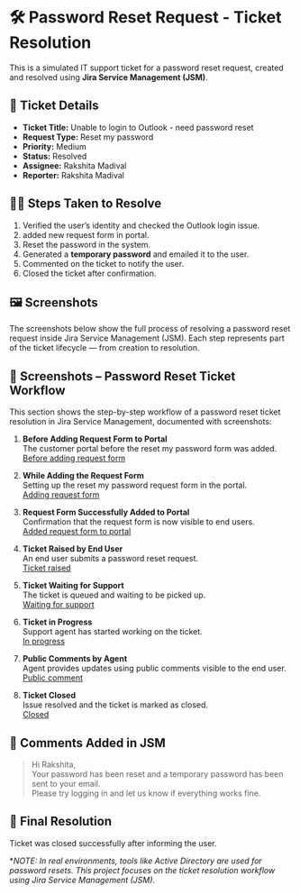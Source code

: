 # 🛠️ Password Reset Request - Ticket Resolution

This is a simulated IT support ticket for a password reset request, created and resolved using **Jira Service Management (JSM)**.

## 🧾 Ticket Details

- **Ticket Title:** Unable to login to Outlook - need password reset  
- **Request Type:** Reset my password  
- **Priority:** Medium  
- **Status:** Resolved  
- **Assignee:** Rakshita Madival  
- **Reporter:** Rakshita Madival  

## 🧑‍💻 Steps Taken to Resolve

1. Verified the user’s identity and checked the Outlook login issue.
2. added new  request form in portal. 
3. Reset the password in the system.
4. Generated a **temporary password** and emailed it to the user.
5. Commented on the ticket to notify the user.
6. Closed the ticket after confirmation.

## 🖼️ Screenshots

The screenshots below show the full process of resolving a password reset request inside Jira Service Management (JSM). Each step represents part of the ticket lifecycle — from creation to resolution.
## 📸 Screenshots – Password Reset Ticket Workflow

This section shows the step-by-step workflow of a password reset ticket resolution in Jira Service Management, documented with screenshots:

1. **Before Adding Request Form to Portal**  
   The customer portal before the reset my password form was added.  
   [Before adding request form](https://github.com/rakshita-madival/JSM-resolved-tickets-practice/blob/b0172545aa0c62c4faf9d568090cb0ec4f1c5807/password-reset-ticket/before-adding-request-form.png)

2. **While Adding the Request Form**  
   Setting up the reset my password request form in the portal.  
   [Adding request form](https://github.com/rakshita-madival/JSM-resolved-tickets-practice/blob/da2a2170d0e297f312dad31246b8b5370c7cf1ff/password-reset-ticket/adding-request-form-in-portal.png)

3. **Request Form Successfully Added to Portal**  
   Confirmation that the request form is now visible to end users.  
   [Added request form to portal](https://github.com/rakshita-madival/JSM-resolved-tickets-practice/blob/da2a2170d0e297f312dad31246b8b5370c7cf1ff/password-reset-ticket/added-request-form-in-portal.png)

4. **Ticket Raised by End User**  
   An end user submits a password reset request.  
   [Ticket raised](./ticket-raised.png)

5. **Ticket Waiting for Support**  
   The ticket is queued and waiting to be picked up.  
   [Waiting for support](https://github.com/rakshita-madival/JSM-resolved-tickets-practice/blob/1650fb7a281e0221ecbc59c932385f505ec3aa8b/password-reset-ticket/agent-view.png)

6. **Ticket in Progress**  
   Support agent has started working on the ticket.  
   [In progress](https://github.com/rakshita-madival/JSM-resolved-tickets-practice/blob/9ab0a550621ae93c045317632a3d74de2b8c786b/password-reset-ticket/in-progress.png)

7. **Public Comments by Agent**  
   Agent provides updates using public comments visible to the end user.  
   [Public comment](https://github.com/rakshita-madival/JSM-resolved-tickets-practice/blob/67e28a9d60d6974eab5e659d4c79af3bb15cda91/password-reset-ticket/public-comment.png)

8. **Ticket Closed**  
   Issue resolved and the ticket is marked as closed.  
   [Closed](https://github.com/rakshita-madival/JSM-resolved-tickets-practice/blob/97a8bc9c5e476b511201666c015a35f8494a30fe/password-reset-ticket/closed.png)

## 💬 Comments Added in JSM

> Hi Rakshita,  
> Your password has been reset and a temporary password has been sent to your email.  
> Please try logging in and let us know if everything works fine.  

## 🏁 Final Resolution

Ticket was closed successfully after informing the user.

**NOTE: In real environments, tools like Active Directory are used for password resets. This project focuses on the ticket resolution workflow using Jira Service Management (JSM).*



